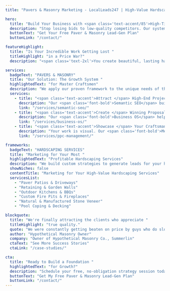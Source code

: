 ```yaml
---
title: "Pavers & Masonry Marketing - LocalLeads247 | High-Value Hardscaping Lead Generation for Las Vegas"

hero:
  title: "Build Your Business with <span class='text-accent/85'>High-Ticket Paver & Masonry Projects</span>"
  description: "Stop losing bids to low-quality competitors. Our system attracts affluent Las Vegas clients who value true craftsmanship and are ready to invest in premium paver patios, retaining walls, and custom stone work."
  buttonText: "Get Your Free Paver & Masonry Lead-Gen Plan"
  buttonLink: "/contact/"

featureHighlight:
  title: "Is Your Incredible Work Getting Lost "
  titleHighlight: "in a Price War?"
  description: "<span class='text-2xl'>You create beautiful, lasting hardscapes, but your potential clients can't tell the difference between your work and a cheap, unlicensed crew from a blurry photo on Craigslist. You're constantly forced to justify your prices, and you're not attracting the large, creative projects that truly excite you.</span>"

services:
  badgeText: "PAVERS & MASONRY"
  title: "Our Solution: The Growth System "
  highlightedText: "for Master Craftsmen"
  description: "We apply our proven framework to the unique needs of the Las Vegas hardscaping and masonry industry."
  services:
    - title: "<span class='text-accent'>Attract </span> High-End Projects"
      description: "Our <span class='font-bold'>Semantic SEO</span> builds your authority for high-value terms like 'custom outdoor fireplace Las Vegas,' 'travertine paver patio,' and 'stone veneer installation,' putting your brand in front of clients planning major investments."
      link: "/services/semantic-seo/"
    - title: "<span class='text-accent'>Create </span> Winning Proposals"
      description: "Our <span class='font-bold'>Business OS</span> helps you create stunning, visual proposals that showcase your past work and clearly detail the scope of the project, helping you justify your premium pricing and win more bids."
      link: "/services/business-os/"
    - title: "<span class='text-accent'>Showcase </span> Your Craftsmanship"
      description: "Your work is visual. Our <span class='font-bold'>Meta Ad campaigns</span> turn your best project photos and videos into a powerful lead-generation tool, targeting affluent homeowners in neighborhoods like The Ridges and MacDonald Highlands."
      link: "/services/ppc-management/"

frameworks:
  badgeText: "HARDSCAPING SERVICES"
  title: "Marketing for Your Most "
  highlightedText: "Profitable Hardscaping Services"
  description: "We build custom strategies to generate leads for your highest-margin services:"
  showNiches: false
  contentTitle: "Marketing for Your High-Value Hardscaping Services"
  servicesList:
    - "Paver Patios & Driveways"
    - "Retaining & Garden Walls"
    - "Outdoor Kitchens & BBQs"
    - "Custom Fire Pits & Fireplaces"
    - "Natural & Manufactured Stone Veneer"
    - "Pool Coping & Decking"

blockquote:
  title: "We're finally attracting the clients who appreciate "
  titleHighlight: "true quality."
  quote: "We were constantly getting beaten on price by guys who do sloppy work. LocalLeads247 helped us build a brand that communicates quality and craftsmanship. The leads we get now are from homeowners who have done their research and are willing to pay for a job done right. It's transformed our entire business model."
  author: "Hypothetical Masonry Owner"
  company: "Owner of Hypothetical Masonry Co., Summerlin"
  ctaText: "See More Success Stories"
  ctaLink: "/case-studies/"

cta:
  title: "Ready to Build a Foundation "
  highlightedText: "for Growth?"
  description: "Schedule your free, no-obligation strategy session today. We'll show you the exact blueprint we'd use to attract more high-end paver and masonry projects in the Las Vegas area."
  buttonText: "Get My Free Paver & Masonry Lead-Gen Plan"
  buttonLink: "/contact/"
---
```

